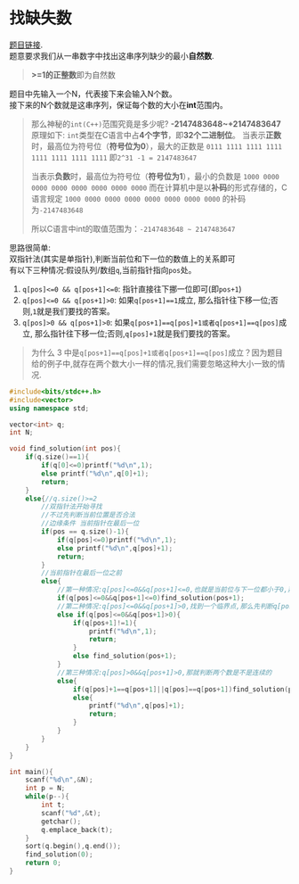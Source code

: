 # 找缺失数
[题目链接](https://pintia.cn/problem-sets/994805342720868352/problems/994805343463260160).  
题意要求我们从一串数字中找出这串序列缺少的最小**自然数**. 
> **>=1的正整数**即为自然数  

题目中先输入一个N，代表接下来会输入N个数。  
接下来的N个数就是这串序列，保证每个数的大小在**int**范围内。  
> 那么神秘的```int(C++)```范围究竟是多少呢?
> **-2147483648~+2147483647**
> 原理如下:
> ```int```类型在C语言中占**4个字节**，即**32个二进制位**。
> 当表示**正数**时，最高位为符号位（**符号位为0**），最大的正数是 ```0111 1111 1111 1111 1111 1111 1111 1111```   即```2^31 -1 = 2147483647```
> 
> 当表示**负数**时，最高位为符号位（**符号位为1**），最小的负数是 ```1000 0000 0000 0000 0000 0000 0000 0000```  而在计算机中是以**补码**的形式存储的，C语言规定 ```1000 0000 0000 0000 0000 0000 0000 0000``` 的补码为```-2147483648```
> 
> 所以C语言中int的取值范围为：```-2147483648 ~ 2147483647```
  
思路很简单:  
双指针法(其实是单指针),判断当前位和下一位的数值上的关系即可  
有以下三种情况:假设队列/数组```q```,当前指针指向```pos```处。  
1. ```q[pos]<=0 && q[pos+1]<=0```: 指针直接往下挪一位即可(即```pos+1```)  
2. ```q[pos]<=0 && q[pos+1]>0```: 如果```q[pos+1]==1```成立, 那么指针往下移一位;否则,```1```就是我们要找的答案。  
3. ```q[pos]>0 && q[pos+1]>0```: 如果```q[pos+1]==q[pos]+1或者q[pos+1]==q[pos]```成立, 那么指针往下移一位;否则,```q[pos]+1```就是我们要找的答案。  
> 为什么 3 中是```q[pos+1]==q[pos]+1或者q[pos+1]==q[pos]```成立？因为题目给的例子中,就存在两个数大小一样的情况,我们需要忽略这种大小一致的情况. 

```c++
#include<bits/stdc++.h>
#include<vector>
using namespace std;

vector<int> q;
int N;

void find_solution(int pos){
    if(q.size()==1){
        if(q[0]<=0)printf("%d\n",1);
        else printf("%d\n",q[0]+1);
        return;
    }
    else{//q.size()>=2
        //双指针法开始寻找
        //不过先判断当前位置是否合法
        //边缘条件 当前指针在最后一位
        if(pos == q.size()-1){
            if(q[pos]<=0)printf("%d\n",1);
            else printf("%d\n",q[pos]+1);
            return;
        }
        //当前指针在最后一位之前
        else{
            //第一种情况:q[pos]<=0&&q[pos+1]<=0,也就是当前位与下一位都小于0,那么向下一位探索
            if(q[pos]<=0&&q[pos+1]<=0)find_solution(pos+1);
            //第二种情况:q[pos]<=0&&q[pos+1]>0,找到一个临界点,那么先判断q[pos+1]是不是1,如果不是,可以直接输出1,如果是,向下一位探索
            else if(q[pos]<=0&&q[pos+1]>0){
                if(q[pos+1]!=1){
                    printf("%d\n",1);
                    return;
                }
                else find_solution(pos+1);
            }
            //第三种情况:q[pos]>0&&q[pos+1]>0,那就判断两个数是不是连续的
            else{
                if(q[pos]+1==q[pos+1]||q[pos]==q[pos+1])find_solution(pos+1);
                else{
                    printf("%d\n",q[pos]+1);
                    return;
                }
            }
        }
    }
}

int main(){
    scanf("%d\n",&N);
    int p = N;
    while(p--){
        int t;
        scanf("%d",&t);
        getchar();
        q.emplace_back(t);
    }
    sort(q.begin(),q.end());
    find_solution(0);
    return 0;
}
```
